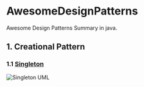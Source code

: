 # AwesomeDesignPatterns
Awesome Design Patterns Summary in java.

## 1. Creational Pattern
### 1.1 [Singleton](https://github.com/SunnyMarkLiu/AwesomeDesignPatterns/tree/master/CreationalPattern/Singleton)
![Singleton UML](https://github.com/SunnyMarkLiu/AwesomeDesignPatterns/blob/master/CreationalPattern/Singleton/singleton.png)

